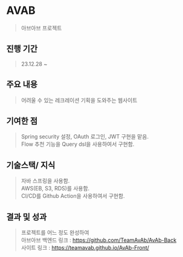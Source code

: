 # AVAB
> 아브아브 프로젝트

## 진행 기간
> 23.12.28 ~ 

## 주요 내용
> 어려울 수 있는 레크레이션 기획을 도와주는 웹사이트

## 기여한 점
> Spring security 설정, OAuth 로그인, JWT 구현을 맡음. <br/>
> Flow 추천 기능을 Query dsl을 사용하여서 구현함. <br/>

## 기술스택/ 지식
> 자바 스프링을 사용함. <br/>
> AWS(EB, S3, RDS)를 사용함. <br/>
> CI/CD를 Github Action을 사용하여서 구현함. <br/>

## 결과 및 성과
> 프로젝트를 어느 정도 완성하여  <br/>
> 아브아브 백엔드 링크 : https://github.com/TeamAvAb/AvAb-Back <br/>
> 사이트 링크 : https://teamavab.github.io/AvAb-Front/
